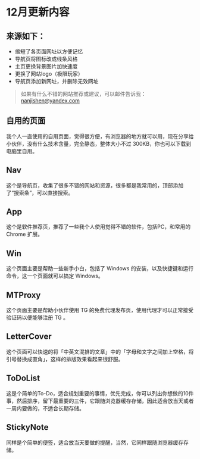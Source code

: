 # 12月更新内容

## 来源如下：

* 缩短了各页面网址以方便记忆
* 导航页将图标改成线条风格
* 主页更换背景图片加快速度
* 更换了网站logo（极限玩家）
* 导航页添加新网址，并删除无效网址

> 如果有什么不错的网站推荐或建议，可以邮件告诉我：<nanjishen@yandex.com>

## 自用的页面

我个人一直使用的自用页面，觉得很方便，有浏览器的地方就可以用，现在分享给小伙伴，没有什么技术含量，完全静态，整体大小不过 300KB，你也可以下载到电脑里自用。

## Nav

这个是导航页，收集了很多不错的网站和资源，很多都是我常用的，顶部添加了“搜索条”，可以直接搜索。

## App

这个是软件推荐页，推荐了一些我个人使用觉得不错的软件，包括PC，和常用的 Chrome 扩展。

## Win

这个页面主要是帮助一些新手小白，包括了 Windows 的安装，以及快捷键和运行命令，这一个页面就可以搞定 Windows。

## MTProxy

这个页面主要是帮助小伙伴使用 TG 的免费代理发布页，使用代理才可以正常接受验证码以便能够注册 TG 。

## LetterCover

这个页面可以快速的将「中英文混排的文章」中的「字母和文字之间加上空格，将引号替换成直角」，这样的排版效果看起来很舒服。

## ToDoList

这是个简单的To-Do，适合规划重要的事情，优先完成，你可以列出你想做的10件事，然后排序，留下最重要的三件，它跟随浏览器缓存存储，因此适合放当天或者一周内要做的，不适合长期存储。

## StickyNote

同样是个简单的便签，适合放当天要做的提醒，当然，它同样跟随浏览器缓存存储。